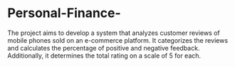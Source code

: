 # Personal-Finance-
The project aims to develop a system that analyzes customer reviews of mobile phones sold on an e-commerce platform. It categorizes the reviews and calculates the percentage of positive and negative feedback. Additionally, it determines the total rating on a scale of 5 for each.
